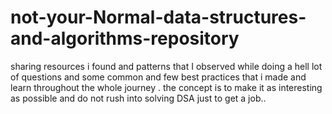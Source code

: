 # not-your-Normal-data-structures-and-algorithms-repository
sharing resources i found  and  patterns that I observed while doing a hell lot of questions and some common and few best practices that i made and learn throughout the  whole journey . the concept is to make it as interesting as possible and do not rush into solving DSA just to get a job..
